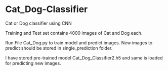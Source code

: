 # Cat_Dog-Classifier
Cat or Dog classifier using CNN

Training and Test set contains 4000 images of Cat and Dog each.

Run File Cat_Dog.py to train model and predict images.
New images to predict should be stored in single_prediction folder.

I have stored pre-trained model Cat_Dog_Classifier2.h5 and same is loaded for predicting new images.
